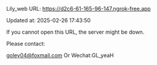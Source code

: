 Lily_web URL: https://d2c6-61-165-96-147.ngrok-free.app

Updated at: 2025-02-26 17:43:50

If you cannot open this URL, the server might be down.

Please contact: 

goley04@foxmail.com Or Wechat:GL_yeaH